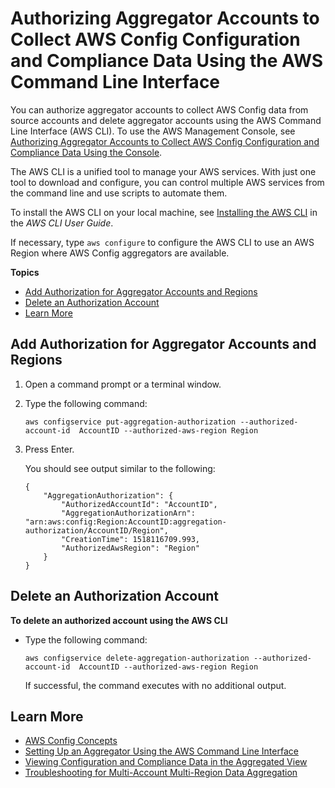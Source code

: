 # Authorizing Aggregator Accounts to Collect AWS Config Configuration and Compliance Data Using the AWS Command Line Interface<a name="authorize-aggregator-account-cli"></a>

You can authorize aggregator accounts to collect AWS Config data from source accounts and delete aggregator accounts using the AWS Command Line Interface \(AWS CLI\)\. To use the AWS Management Console, see [Authorizing Aggregator Accounts to Collect AWS Config Configuration and Compliance Data Using the Console](authorize-aggregator-account-console.md)\.

The AWS CLI is a unified tool to manage your AWS services\. With just one tool to download and configure, you can control multiple AWS services from the command line and use scripts to automate them\.

To install the AWS CLI on your local machine, see [Installing the AWS CLI](http://docs.aws.amazon.com/cli/latest/userguide/installing.html) in the *AWS CLI User Guide*\.

If necessary, type `aws configure` to configure the AWS CLI to use an AWS Region where AWS Config aggregators are available\.

**Topics**
+ [Add Authorization for Aggregator Accounts and Regions](#add-authorization-cli)
+ [Delete an Authorization Account](#delete-authorization-cli)
+ [Learn More](#learn-more-setup-console)

## Add Authorization for Aggregator Accounts and Regions<a name="add-authorization-cli"></a>

1. Open a command prompt or a terminal window\.

1. Type the following command:

   ```
   aws configservice put-aggregation-authorization --authorized-account-id  AccountID --authorized-aws-region Region
   ```

1. Press Enter\.

   You should see output similar to the following:

   ```
   {
       "AggregationAuthorization": {
           "AuthorizedAccountId": "AccountID",
           "AggregationAuthorizationArn": "arn:aws:config:Region:AccountID:aggregation-authorization/AccountID/Region",
           "CreationTime": 1518116709.993,
           "AuthorizedAwsRegion": "Region"
       }
   }
   ```

## Delete an Authorization Account<a name="delete-authorization-cli"></a>

**To delete an authorized account using the AWS CLI**
+ Type the following command:

  ```
  aws configservice delete-aggregation-authorization --authorized-account-id  AccountID --authorized-aws-region Region
  ```

  If successful, the command executes with no additional output\.

## Learn More<a name="learn-more-setup-console"></a>
+ [AWS Config Concepts](config-concepts.md)
+ [Setting Up an Aggregator Using the AWS Command Line Interface](set-up-aggregator-cli.md)
+ [Viewing Configuration and Compliance Data in the Aggregated View](viewing-the-aggregate-dashboard.md)
+ [Troubleshooting for Multi\-Account Multi\-Region Data Aggregation](aggregate-data-troubleshooting.md)